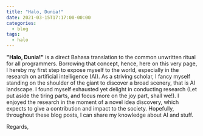 ```yaml
---
title: "Halo, Dunia!"
date: 2021-03-15T17:17:00-00:00
categories:
  - blog
tags:
  - halo
---
```


**"Halo, Dunia!"** is a direct Bahasa translation to the common unwritten ritual for all programmers. Borrowing that concept, hence, here on this very page, I hereby my first step to expose myself to the world, especially in the research on artificial intelligence (AI). As a striving scholar, I fancy myself standing on the shoulder of the giant to discover a broad scenery, that is AI landscape. I found myself exhausted yet delight in conducting research (Let put aside the tiring parts, and focus more on the joy part, shall we!). I enjoyed the research in the moment of a novel idea discovery, which expects to give a contribution and impact to the society. Hopefully, throughout these blog posts, I can share my knowledge about AI and stuff.

Regards,